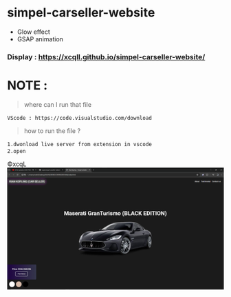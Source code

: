 # simpel-carseller-website

- Glow effect
- GSAP animation

### Display : https://xcqll.github.io/simpel-carseller-website/
  
# NOTE : 
> where can I run that file 

```
VScode : https://code.visualstudio.com/download
```
> how to run the file ? 
```
1.dwonload live server from extension in vscode
2.open
```
©xcqL
![preview img](/preview.png)
